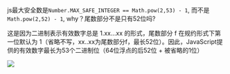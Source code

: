 js最大安全数是`Number.MAX_SAFE_INTEGER == Math.pow(2,53) - 1`, 而不是`Math.pow(2,52) - 1`, why？尾数部分不是只有52位吗?

这是因为二进制表示有效数字总是 1.xx…xx 的形式，尾数部分 f 在规约形式下第一位默认为 1（省略不写，xx..xx为尾数部分f，最长52位）。因此，JavaScript提供的有效数字最长为53个二进制位（64位浮点的后52位 + 被省略的1位）

![](https://ws2.sinaimg.cn/large/006tNc79ly1fzfapp32whj30u00et750.jpg)





